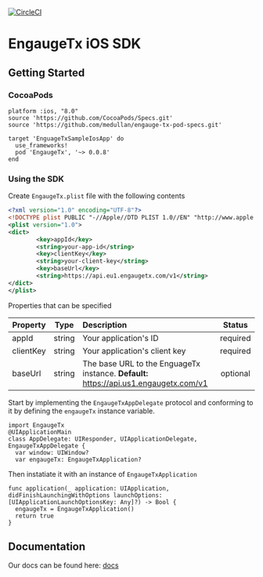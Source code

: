 [![CircleCI](https://circleci.com/gh/medullan/etx-sdk-ios.svg?style=svg&circle-token=34d00690cd532c2b68f6c8a264045fb65c9c177c)](https://circleci.com/gh/medullan/etx-sdk-ios)

# EngaugeTx iOS SDK

## Getting Started

### CocoaPods
```
platform :ios, "8.0"
source 'https://github.com/CocoaPods/Specs.git'
source 'https://github.com/medullan/engauge-tx-pod-specs.git'

target 'EnguageTxSampleIosApp' do
  use_frameworks!
  pod 'EngaugeTx', '~> 0.0.8'
end
```

### Using the SDK
Create ```EngaugeTx.plist``` file with the following contents

```xml
<?xml version="1.0" encoding="UTF-8"?>
<!DOCTYPE plist PUBLIC "-//Apple//DTD PLIST 1.0//EN" "http://www.apple.com/DTDs/PropertyList-1.0.dtd">
<plist version="1.0">
<dict>
        <key>appId</key>
        <string>your-app-id</string>
        <key>clientKey</key>
        <string>your-client-key</string>
        <key>baseUrl</key>
        <string>https://api.eu1.engaugetx.com/v1</string>
</dict>
</plist>
```
Properties that can be specified

| Property  | Type   | Description                                                                                   | Status   |
| --------- |:------:| :-----------                                                                                  |:--------:|
| appId     | string | Your application's ID                                                                         | required |
| clientKey | string | Your application's client key                                                                 | required |
| baseUrl   | string | The base URL to the EnguageTx instance. **Default:** https://api.us1.engaugetx.com/v1 | optional |

Start by implementing the ```EngaugeTxAppDelegate``` protocol and conforming to 
it by defining the ```engaugeTx``` instance variable.

```
import EngaugeTx
@UIApplicationMain
class AppDelegate: UIResponder, UIApplicationDelegate, EngaugeTxAppDelegate {
  var window: UIWindow?
  var engaugeTx: EngaugeTxApplication?
```

Then instatiate it with an instance of ```EngaugeTxApplication```

```
func application(_ application: UIApplication, didFinishLaunchingWithOptions launchOptions: [UIApplicationLaunchOptionsKey: Any]?) -> Bool {
  engaugeTx = EngaugeTxApplication()
  return true
}
```

    
## Documentation
Our docs can be found here: [docs](https://iosdocs.engaugetx.com/index.html)
